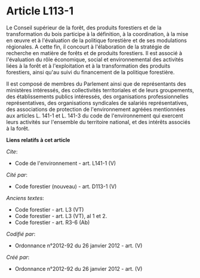 # Article L113-1

Le Conseil supérieur de la forêt, des produits forestiers et de la transformation du bois participe à la définition, à la
coordination, à la mise en œuvre et à l'évaluation de la politique forestière et de ses modulations régionales. A cette fin,
il concourt à l'élaboration de la stratégie de recherche en matière de forêts et de produits forestiers. Il est associé à
l'évaluation du rôle économique, social et environnemental des activités liées à la forêt et à l'exploitation et à la
transformation des produits forestiers, ainsi qu'au suivi du financement de la politique forestière. 

Il est composé de membres du Parlement ainsi que de représentants des ministères intéressés, des collectivités territoriales
et de leurs groupements, des établissements publics intéressés, des organisations professionnelles représentatives, des
organisations syndicales de salariés représentatives, des associations de protection de l'environnement agréées mentionnées
aux articles L. 141-1 et L. 141-3 du code de l'environnement qui exercent leurs activités sur l'ensemble du territoire
national, et des intérêts associés à la forêt.

**Liens relatifs à cet article**

_Cite_:

  - Code de l'environnement - art. L141-1 (V)

_Cité par_:

  - Code forestier (nouveau) - art. D113-1 (V)

_Anciens textes_:

  - Code forestier - art. L3 (VT)
  - Code forestier - art. L3 (VT), al 1 et 2.
  - Code forestier - art. R3-6 (Ab)

_Codifié par_:

  - Ordonnance n°2012-92 du 26 janvier 2012 - art. (V)

_Créé par_:

  - Ordonnance n°2012-92 du 26 janvier 2012 - art. (V)

